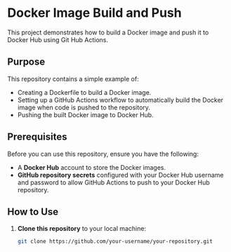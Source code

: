 # Docker Image Build and Push

This project demonstrates how to build a Docker image and push it to Docker Hub using Git Hub Actions.

## Purpose

This repository contains a simple example of:
- Creating a Dockerfile to build a Docker image.
- Setting up a GitHub Actions workflow to automatically build the Docker image when code is pushed to the repository.
- Pushing the built Docker image to Docker Hub.

## Prerequisites

Before you can use this repository, ensure you have the following:
- A **Docker Hub** account to store the Docker images.
- **GitHub repository secrets** configured with your Docker Hub username and password to allow GitHub Actions to push to your Docker Hub repository.

## How to Use

1. **Clone this repository** to your local machine:
   ```bash
   git clone https://github.com/your-username/your-repository.git
